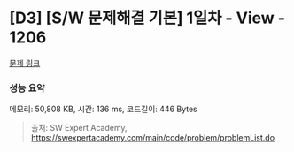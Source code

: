 # [D3] [S/W 문제해결 기본] 1일차 - View - 1206 

[문제 링크](https://swexpertacademy.com/main/code/problem/problemDetail.do?contestProbId=AV134DPqAA8CFAYh) 

### 성능 요약

메모리: 50,808 KB, 시간: 136 ms, 코드길이: 446 Bytes



> 출처: SW Expert Academy, https://swexpertacademy.com/main/code/problem/problemList.do